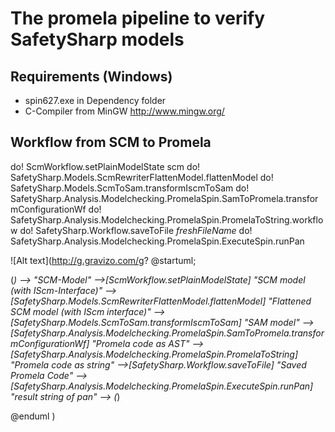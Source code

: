 # The promela pipeline to verify SafetySharp models

## Requirements (Windows)

* spin627.exe in Dependency folder
* C-Compiler from MinGW http://www.mingw.org/

## Workflow from SCM to Promela




do! ScmWorkflow.setPlainModelState scm
do! SafetySharp.Models.ScmRewriterFlattenModel.flattenModel
do! SafetySharp.Models.ScmToSam.transformIscmToSam
do! SafetySharp.Analysis.Modelchecking.PromelaSpin.SamToPromela.transformConfigurationWf
do! SafetySharp.Analysis.Modelchecking.PromelaSpin.PromelaToString.workflow
do! SafetySharp.Workflow.saveToFile *freshFileName*
do! SafetySharp.Analysis.Modelchecking.PromelaSpin.ExecuteSpin.runPan



![Alt text](http://g.gravizo.com/g?
@startuml;

(*) --> "SCM-Model"
-->[ScmWorkflow.setPlainModelState] "SCM model (with IScm-Interface)"
-->[SafetySharp.Models.ScmRewriterFlattenModel.flattenModel] "Flattened SCM model (with IScm interface)"
-->[SafetySharp.Models.ScmToSam.transformIscmToSam] "SAM model"
-->[SafetySharp.Analysis.Modelchecking.PromelaSpin.SamToPromela.transformConfigurationWf] "Promela code as AST"
-->[SafetySharp.Analysis.Modelchecking.PromelaSpin.PromelaToString] "Promela code as string"
-->[SafetySharp.Workflow.saveToFile] "Saved Promela Code"
-->[SafetySharp.Analysis.Modelchecking.PromelaSpin.ExecuteSpin.runPan] "result string of pan"
--> (*)

@enduml
)